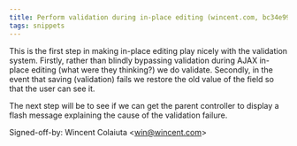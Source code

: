 ```yaml
---
title: Perform validation during in-place editing (wincent.com, bc34e99)
tags: snippets
---
```


This is the first step in making in-place editing play nicely with the validation system. Firstly, rather than blindly bypassing validation during AJAX in-place editing (what were they thinking?) we do validate. Secondly, in the event that saving (validation) fails we restore the old value of the field so that the user can see it.

The next step will be to see if we can get the parent controller to display a flash message explaining the cause of the validation failure.

Signed-off-by: Wincent Colaiuta &lt;win@wincent.com&gt;
